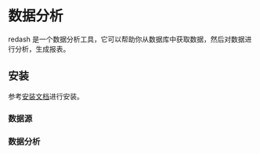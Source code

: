 # 数据分析

redash 是一个数据分析工具，它可以帮助你从数据库中获取数据，然后对数据进行分析，生成报表。
## 安装
 参考[安装文档](https://redash.io/help/open-source/setup)进行安装。

### 数据源
### 数据分析